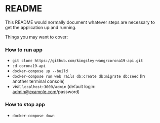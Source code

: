 # README

This README would normally document whatever steps are necessary to get the
application up and running.

Things you may want to cover:

### How to run app

- `git clone https://github.com/kingsley-wang/corona19-api.git`
- `cd corona19-api`
- `docker-compose up --build`
- `docker-compose run web rails db:create db:migrate db:seed` (in another terminal console)
- visit `localhost:3000/admin` (default login: admin@example.com/password)

### How to stop app

- `docker-compose down`